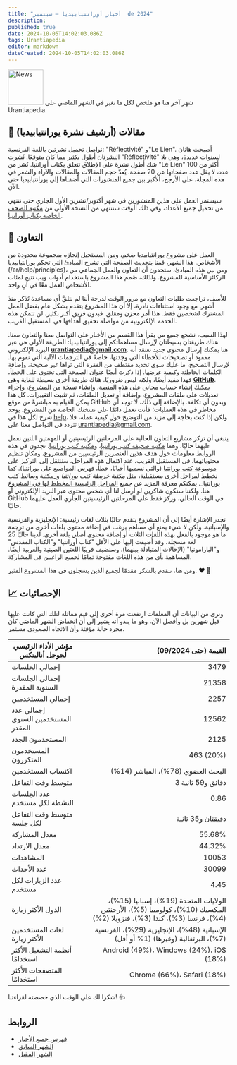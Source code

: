 ```yaml
---
title: "أخبار أورانتيابيديا — سبتمبر  de 2024"
description: 
published: true
date: 2024-10-05T14:02:03.086Z
tags: Urantiapedia
editor: markdown
dateCreated: 2024-10-05T14:02:03.086Z
---
```


<img src="/_assets/svg/icon-news.svg" alt="News" style="width: 80px;"> شهر آخر هنا هو ملخص لكل ما تغير في الشهر الماضي على Urantiapedia.

## :page_with_curl: مقالات (أرشيف نشرة يورانتيابيديا)

نواصل تحميل نشرتين باللغة الفرنسية: "Réflectivité" و"Le Lien". أصبحت هاتان النشرتان أطول بكثير مما كان متوقعًا. نُشرت "Réflectivité" لسنوات عديدة، وهي بلا شك أطول نشرة على الإطلاق تتعلق بكتاب أورانتيا. نُشر من "Le Lien" أكثر من 100 عدد، لا يقل عدد صفحاتها عن 20 صفحة. يُعدّ حجم المقالات والمقالات والآراء والشعر في هذه المجلة، على الأرجح، الأكبر بين جميع المنشورات التي أضفناها إلى يورانتيابيديا حتى الآن.

سيستمر العمل على هذين المنشورين في شهر أكتوبر/تشرين الأول الجاري حتى ننتهي من تحميل جميع الأعداد، وفي ذلك الوقت سننتهي من النسخة الأولى من [مكتبة الصحف الخاصة بكتاب أورانتيا](/ar/article).

## :blue_heart: التعاون

العمل على مشروع يورانتيابيديا ضخم، ومن المستحيل إنجازه بمجموعة محدودة من الأشخاص. هذا الشهر، قمنا بتحديث الصفحة التي تشرح المبادئ التي تحكم يورانتيابيديا (/ar/help/principles)، ومن بين هذه المبادئ، ستجدون أن التعاون والعمل الجماعي من الركائز الأساسية للمشروع. ولذلك، صُمم هذا المشروع باستخدام أدوات ويب تتيح لمئات الأشخاص العمل معًا في آنٍ واحد.

للأسف، تراجعت طلبات التعاون مع مرور الوقت لدرجة أننا لم نتلقَّ أي مساعدة تُذكر منذ أشهر. مع وجود استثناءات نادرة، إلا أن هذا المشروع يتقدم بشكل عام بفضل العمل المشترك لشخصين فقط. هذا أمر محزن ومقلق. فبدون فريق أكبر بكثير، لن تتمكن هذه الخدمة الإلكترونية من مواصلة تحقيق أهدافها في المستقبل القريب.

لهذا السبب، نشجع جميع من يقرأ هذا القسم من الأخبار على التواصل معنا والتعاون معنا. هناك طريقتان بسيطتان لإرسال مساهماتكم إلى يورانتيابيديا:
الطريقة الأولى هي عبر البريد الإلكتروني **urantiapedia@gmail.com**. هنا يمكنك إرسال محتوى جديد تعتقد أنه مفقود أو تصحيحات للأخطاء التي وجدتها، خاصةً في الترجمات الآلية التي نقوم بها. لإرسال التصحيح، ما عليك سوى تحديد مقتطف من الفقرة التي تراها غير صحيحة، وإضافة الكلمات الخاطئة وكيفية عرضها. إذا ذكرتَ أيضًا عنوان الصفحة التي تحتوي على الخطأ، فهذا مفيد أيضًا، ولكنه ليس ضروريًا.
هناك طريقة أخرى بسيطة للغاية وهي **[GitHub](https://github.com/JanHerca/urantiapedia)**. يمكنك إنشاء حساب مجاني على هذه المنصة، وإنشاء نسخة من المشروع، وإجراء تعديلات على ملفات المشروع، وإضافة أو تعديل الملفات، ثم تثبيت التغييرات. كل هذا يمكن القيام به مباشرةً من موقع GitHub وبدون أي تكلفة. بالإضافة إلى ذلك، لا توجد أي مخاطر في هذه العمليات؛ فأنت تعمل دائمًا على نسختك الخاصة من المشروع. يوجد شرح لكل هذا في [help](/ar/help/github_assistant)، ولكن إذا كنت بحاجة إلى مزيد من التوضيح حول كيفية عمله، فلا تتردد في التواصل معنا على urantiapedia@gmail.com.

ينبغي أن تركز مشاريع التعاون الحالية على المرحلتين الرئيسيتين أو المهمتين اللتين نعمل عليهما حاليًا، وهما [مكتبة صحيفة كتب يورانتيا](/en/article)، و[مكتبة كتب يورانتيا](/en/book). تجدون في هذه الروابط معلومات حول هدف هذين العنصرين الرئيسيين من المشروع، ومكان تنظيم محتوياتهما. في المستقبل القريب، عند اكتمال هذه المراحل، سننتقل إلى التركيز على [موسوعة كتب يورانتيا](/en/topic) (والتي نسميها أحيانًا، خطأً، فهرس المواضيع على يورانتيا). كما نخطط لمراحل أخرى مستقبلية، مثل _مكتبة خريطة كتب يورانتيا_ و_مكتبة وسائط كتب يورانتيا_. يمكنكم معرفة المزيد عن جميع [المراحل الرئيسية المخطط لها في المشروع](/ar/help/phases) هنا. ولكننا سنكون شاكرين لو أرسل لنا أي شخص محتوى عبر البريد الإلكتروني أو GitHub في الوقت الحالي، وركز فقط على المرحلتين الرئيسيتين الجاري العمل عليهما حاليًا.

تجدر الإشارة أيضًا إلى أن المشروع يتقدم حاليًا بثلاث لغات رئيسية: الإنجليزية والفرنسية والإسبانية. ولكن لا شيء يمنع أي مساهم يرغب في إضافة محتوى بلغات أخرى من ترجمة ما هو موجود بالفعل بهذه اللغات الثلاث أو إضافة محتوى أصلي بلغة أخرى. لدينا حاليًا 25 لغة مسجلة، وقد أُضيفت إليها على الأقل "كتاب أورانتيا" و"الكتاب المقدس" و"البارامونيا" (الإحالات المتبادلة بينهما). وسنضيف قريبًا اللغتين الصينية والعربية أيضًا. المساهمة بأي من هذه اللغات مفتوحة تمامًا لجميع الراغبين في المشاركة.

ومن هنا، نتقدم بالشكر مقدمًا لجميع الذين يسجلون في هذا المشروع المثير. :heart: :heartbeat:

## :chart_with_upwards_trend: الإحصائيات

ونرى من البيانات أن المعلمات ارتفعت مرة أخرى إلى قيم مماثلة لتلك التي كانت عليها قبل شهرين بل وأفضل الآن، وهو ما يبدو أنه يشير إلى أن انخفاض الشهر الماضي كان مجرد حالة مؤقتة وأن الاتجاه الصعودي مستمر.

مؤشر الأداء الرئيسي لجوجل أناليتكس | القيمة (حتى 09/2024)
--- | ---:
إجمالي الجلسات | 3479
إجمالي الجلسات السنوية المقدرة | 21358
إجمالي المستخدمين | 2257
إجمالي عدد المستخدمين السنوي المقدر | 12562
المستخدمون الجدد | 2125
المستخدمون المتكررون | 463 (20%)
اكتساب المستخدمين | البحث العضوي (78%)، المباشر (14%)
متوسط ​​وقت التفاعل | 3 دقائق و59 ثانية
عدد الجلسات النشطة لكل مستخدم | 0.86
متوسط ​​وقت التفاعل لكل جلسة | دقيقتان و35 ثانية
معدل المشاركة | 55.68%
معدل الارتداد | 44.32%
المشاهدات | 10053
عدد الأحداث | 30099
عدد الزيارات لكل مستخدم | 4.45
الدول الأكثر زيارة | الولايات المتحدة (19%)، إسبانيا (15%)، المكسيك (10%)، كولومبيا (5%)، الأرجنتين (4%)، فرنسا (3%)، كندا (3%)، فنزويلا (2%)
لغات المستخدمين الأكثر زيارة | الإسبانية (48%)، الإنجليزية (29%)، الفرنسية (7%)، البرتغالية (وغيرها) (1% أو أقل)
أنظمة التشغيل الأكثر استخدامًا | Android (49%)، Windows (24%)، iOS (18%)
المتصفحات الأكثر استخدامًا | Chrome (66%)، Safari (18%)

شكرا لك على الوقت الذي خصصته لقراءتنا! :+1:


## الروابط

- [فهرس جميع الأخبار](/ar/news)
- [الشهر السابق](/ar/news/2024/08)
- [الشهر المقبل](/ar/news/2024/10)